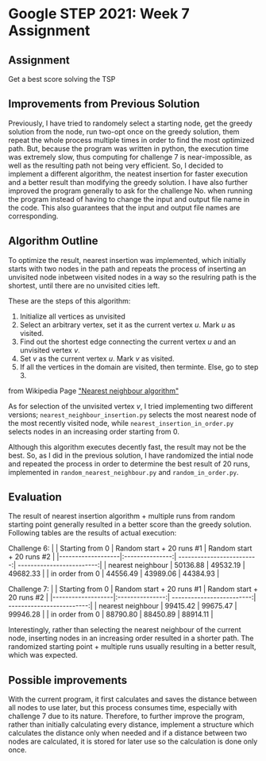 # Google STEP 2021: Week 7 Assignment

## Assignment
Get a best score solving the TSP

## Improvements from Previous Solution
Previously, I have tried to randomely select a starting node, get the greedy solution from the node, run two-opt once on the greedy solution, them repeat the whole process multiple times in order to find the most optimized path. 
But, because the program was written in python, the execution time was extremely slow, thus computing for challenge 7 is near-impossible, as well as the resulting path not being very efficient.
So, I decided to implement a different algorithm, the neatest insertion for faster execution and a better result than modifying the greedy solution. 
I have also further improved the program generally to ask for the challenge No. when running the program instead of having to change the input and output file name in the code. This also guarantees that the input and output file names are corresponding.

## Algorithm Outline
To optimize the result, nearest insertion was implemented, which initially starts with two nodes in the path and repeats the process of inserting an unvisited node inbetween visited nodes in a way so the resulring path is the shortest, until there are no unvisited cities left.

These are the steps of this algorithm:
1. Initialize all vertices as unvisited
2. Select an arbitrary vertex, set it as the current vertex *u*. Mark *u* as visited.
3. Find out the shortest edge connecting the current vertex *u* and an unvisited vertex *v*.
4. Set *v* as the current vertex *u*. Mark *v* as visited.
5. If all the vertices in the domain are visited, then terminte. Else, go to step 3.

from Wikipedia Page ["Nearest neighbour algorithm"](https://en.wikipedia.org/wiki/Nearest_neighbour_algorithm)

As for selection of the unvisited vertex *v*, I tried implementing two different versions; `nearest_neighbour_insertion.py` selects the most nearest node of the most recently visited node, while `nearest_insertion_in_order.py` selects nodes in an increasing order starting from 0.

Although this algorithm executes decently fast, the result may not be the best. So, as I did in the previous solution, I have randomized the intial node and repeated the process in order to determine the best result of 20 runs, implemented in `random_nearest_neighbour.py` and `random_in_order.py`.

## Evaluation
The result of nearest insertion algorithm + multiple runs from random starting point generally resulted in a better score than the greedy solution. 
Following tables are the results of actual execution:

Challenge 6:
|                   | Starting from 0 | Random start + 20 runs #1 | Random start + 20 runs #2 |
|-------------------|:---------------:| -------------------------:| -------------------------:|
| nearest neighbour | 50136.88        | 49532.19                  | 49682.33                  |
| in order from 0   | 44556.49        | 43989.06                  | 44384.93                  |

Challenge 7:
|                   | Starting from 0 | Random start + 20 runs #1 | Random start + 20 runs #2 |
|-------------------|:---------------:| -------------------------:| -------------------------:|
| nearest neighbour | 99415.42        | 99675.47                  | 99946.28                  |
| in order from 0   | 88790.80        | 88450.89                  | 88914.11                  |

Interestingly, rather than selecting the nearest neighbour of the current node, inserting nodes in an increasing order resulted in a shorter path. The randomized starting point + multiple runs usually resulting in a better result, which was expected.

## Possible improvements
With the current program, it first calculates and saves the distance between all nodes to use later, but this process consumes time, especially with challenge 7 due to its nature. Therefore, to further improve the program, rather than initially calculating every distance, implement a structure which calculates the distance only when needed and if a distance between two nodes are calculated, it is stored for later use so the calculation is done only once.